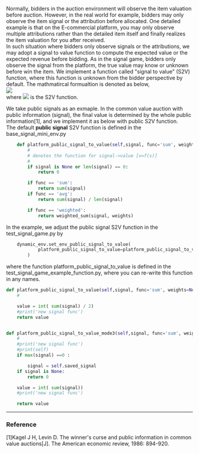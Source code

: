 Normally, bidders in the auction environment will observe the item valuation before auction. However, in the real world for example, bidders may only observe the item signal or the attribution before allocated. One detailed example is that on the E-commercial platform, you may only observe multiple attributions rather than the detailed item itself and finally realizes the item valuation for you after received.<br />In such situation where bidders only observe signals or the attributions, we may adopt a signal to value function to compute the expected value or the expected revenue before bidding. As in the signal game, bidders only observe the signal from the platform, the true value may know or unknown before win the item. We implement a function called "signal to value" (S2V) function, where this function is unknown from the bidder perspective by default. The mathmatircal formualtion is denoted as below,<br />![](https://intranetproxy.alipay.com/skylark/lark/__latex/c9a06242d1a4e1db7d703dbc02948c2f.svg#card=math&code=V%28%5Ctextbf%7Bs%7D%29%20%3D%20%5Cphi%28s_1%2Cs_2..s_n%29&id=LjHCc)<br />where ![](https://intranetproxy.alipay.com/skylark/lark/__latex/f547e08b7db926659f19deee4b4363d1.svg#card=math&code=%5Cphi&id=Gpgpo) is the S2V function. 

 We take public signals as an exmaple. In the common value auction with public information (signal), the final value is determined by the whole public information[1], and we implement it as below with public S2V function. <br />The default **public signal** S2V function is defined in the base_signal_mini_env.py 
```python
    def platform_public_signal_to_value(self,signal, func='sum', weights=None):
        #
        # denotes the function for signal->value [v=f(s)]
        #
        if signal is None or len(signal) == 0:
            return 0

        if func == 'sum':
            return sum(signal)
        if func == 'avg':
            return sum(signal) / len(signal)

        if func == 'weighted':
            return weighted_sum(signal, weights)
```

In the example, we adjust the public signal S2V function in the test_signal_game.py by 
```python
    dynamic_env.set_env_public_signal_to_value(
            platform_public_signal_to_value=platform_public_signal_to_value
        )
```
where the function platform_public_signal_to_value is defined in the test_signal_game_example_function.py, where you can re-write this function in any names.
```python
def platform_public_signal_to_value(self,signal, func='sum', weights=None):
    #

    value = int( sum(signal) / 2)
    #print('new signal func')
    return value


def platform_public_signal_to_value_mode3(self,signal, func='sum', weights=None):
    #
    #print('new signal func')
    #print(self)
    if max(signal) ==0 :

        signal = self.saved_signal
    if signal is None:
        return 0

    value = int( sum(signal))
    #print('new signal func')

    return value
```

---

### Reference
[1]Kagel J H, Levin D. The winner's curse and public information in common value auctions[J]. The American economic review, 1986: 894-920.
